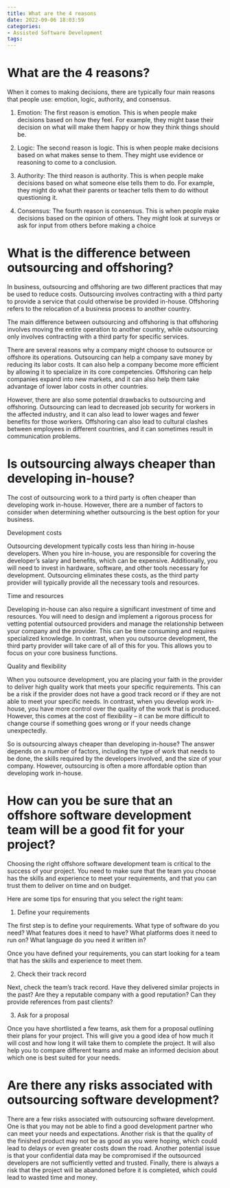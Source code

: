 ```yaml
---
title: What are the 4 reasons
date: 2022-09-06 18:03:59
categories:
- Assisted Software Development
tags:
---
```



#  What are the 4 reasons?

When it comes to making decisions, there are typically four main reasons that people use: emotion, logic, authority, and consensus.

1. Emotion: The first reason is emotion. This is when people make decisions based on how they feel. For example, they might base their decision on what will make them happy or how they think things should be.

2. Logic: The second reason is logic. This is when people make decisions based on what makes sense to them. They might use evidence or reasoning to come to a conclusion.

3. Authority: The third reason is authority. This is when people make decisions based on what someone else tells them to do. For example, they might do what their parents or teacher tells them to do without questioning it.

4. Consensus: The fourth reason is consensus. This is when people make decisions based on the opinion of others. They might look at surveys or ask for input from others before making a choice

#  What is the difference between outsourcing and offshoring?

In business, outsourcing and offshoring are two different practices that may be used to reduce costs. Outsourcing involves contracting with a third party to provide a service that could otherwise be provided in-house. Offshoring refers to the relocation of a business process to another country.

The main difference between outsourcing and offshoring is that offshoring involves moving the entire operation to another country, while outsourcing only involves contracting with a third party for specific services.

There are several reasons why a company might choose to outsource or offshore its operations. Outsourcing can help a company save money by reducing its labor costs. It can also help a company become more efficient by allowing it to specialize in its core competencies. Offshoring can help companies expand into new markets, and it can also help them take advantage of lower labor costs in other countries.

However, there are also some potential drawbacks to outsourcing and offshoring. Outsourcing can lead to decreased job security for workers in the affected industry, and it can also lead to lower wages and fewer benefits for those workers. Offshoring can also lead to cultural clashes between employees in different countries, and it can sometimes result in communication problems.

#  Is outsourcing always cheaper than developing in-house?

The cost of outsourcing work to a third party is often cheaper than developing work in-house. However, there are a number of factors to consider when determining whether outsourcing is the best option for your business.

Development costs

Outsourcing development typically costs less than hiring in-house developers. When you hire in-house, you are responsible for covering the developer’s salary and benefits, which can be expensive. Additionally, you will need to invest in hardware, software, and other tools necessary for development. Outsourcing eliminates these costs, as the third party provider will typically provide all the necessary tools and resources.

Time and resources

Developing in-house can also require a significant investment of time and resources. You will need to design and implement a rigorous process for vetting potential outsourced providers and manage the relationship between your company and the provider. This can be time consuming and requires specialized knowledge. In contrast, when you outsource development, the third party provider will take care of all of this for you. This allows you to focus on your core business functions.

Quality and flexibility

When you outsource development, you are placing your faith in the provider to deliver high quality work that meets your specific requirements. This can be a risk if the provider does not have a good track record or if they are not able to meet your specific needs. In contrast, when you develop work in-house, you have more control over the quality of the work that is produced. However, this comes at the cost of flexibility – it can be more difficult to change course if something goes wrong or if your needs change unexpectedly.

So is outsourcing always cheaper than developing in-house? The answer depends on a number of factors, including the type of work that needs to be done, the skills required by the developers involved, and the size of your company. However, outsourcing is often a more affordable option than developing work in-house.

#  How can you be sure that an offshore software development team will be a good fit for your project?

Choosing the right offshore software development team is critical to the success of your project. You need to make sure that the team you choose has the skills and experience to meet your requirements, and that you can trust them to deliver on time and on budget.

Here are some tips for ensuring that you select the right team:

1. Define your requirements

The first step is to define your requirements. What type of software do you need? What features does it need to have? What platforms does it need to run on? What language do you need it written in?

Once you have defined your requirements, you can start looking for a team that has the skills and experience to meet them.

2. Check their track record

Next, check the team’s track record. Have they delivered similar projects in the past? Are they a reputable company with a good reputation? Can they provide references from past clients?

3. Ask for a proposal

Once you have shortlisted a few teams, ask them for a proposal outlining their plans for your project. This will give you a good idea of how much it will cost and how long it will take them to complete the project. It will also help you to compare different teams and make an informed decision about which one is best suited for your needs.

#  Are there any risks associated with outsourcing software development?

There are a few risks associated with outsourcing software development. One is that you may not be able to find a good development partner who can meet your needs and expectations. Another risk is that the quality of the finished product may not be as good as you were hoping, which could lead to delays or even greater costs down the road. Another potential issue is that your confidential data may be compromised if the outsourced developers are not sufficiently vetted and trusted. Finally, there is always a risk that the project will be abandoned before it is completed, which could lead to wasted time and money.